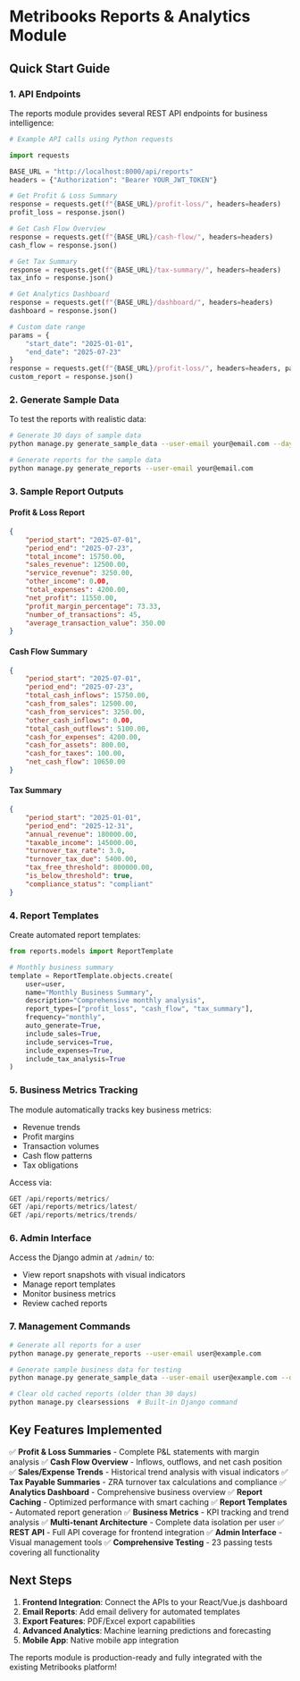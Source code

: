 # Metribooks Reports & Analytics Module

## Quick Start Guide

### 1. API Endpoints

The reports module provides several REST API endpoints for business intelligence:

```python
# Example API calls using Python requests

import requests

BASE_URL = "http://localhost:8000/api/reports"
headers = {"Authorization": "Bearer YOUR_JWT_TOKEN"}

# Get Profit & Loss Summary
response = requests.get(f"{BASE_URL}/profit-loss/", headers=headers)
profit_loss = response.json()

# Get Cash Flow Overview  
response = requests.get(f"{BASE_URL}/cash-flow/", headers=headers)
cash_flow = response.json()

# Get Tax Summary
response = requests.get(f"{BASE_URL}/tax-summary/", headers=headers)
tax_info = response.json()

# Get Analytics Dashboard
response = requests.get(f"{BASE_URL}/dashboard/", headers=headers)
dashboard = response.json()

# Custom date range
params = {
    "start_date": "2025-01-01",
    "end_date": "2025-07-23"
}
response = requests.get(f"{BASE_URL}/profit-loss/", headers=headers, params=params)
custom_report = response.json()
```

### 2. Generate Sample Data

To test the reports with realistic data:

```bash
# Generate 30 days of sample data
python manage.py generate_sample_data --user-email your@email.com --days 30

# Generate reports for the sample data
python manage.py generate_reports --user-email your@email.com
```

### 3. Sample Report Outputs

#### Profit & Loss Report
```json
{
    "period_start": "2025-07-01",
    "period_end": "2025-07-23",
    "total_income": 15750.00,
    "sales_revenue": 12500.00,
    "service_revenue": 3250.00,
    "other_income": 0.00,
    "total_expenses": 4200.00,
    "net_profit": 11550.00,
    "profit_margin_percentage": 73.33,
    "number_of_transactions": 45,
    "average_transaction_value": 350.00
}
```

#### Cash Flow Summary  
```json
{
    "period_start": "2025-07-01",
    "period_end": "2025-07-23",
    "total_cash_inflows": 15750.00,
    "cash_from_sales": 12500.00,
    "cash_from_services": 3250.00,
    "other_cash_inflows": 0.00,
    "total_cash_outflows": 5100.00,
    "cash_for_expenses": 4200.00,
    "cash_for_assets": 800.00,
    "cash_for_taxes": 100.00,
    "net_cash_flow": 10650.00
}
```

#### Tax Summary
```json
{
    "period_start": "2025-01-01", 
    "period_end": "2025-12-31",
    "annual_revenue": 180000.00,
    "taxable_income": 145000.00,
    "turnover_tax_rate": 3.0,
    "turnover_tax_due": 5400.00,
    "tax_free_threshold": 800000.00,
    "is_below_threshold": true,
    "compliance_status": "compliant"
}
```

### 4. Report Templates

Create automated report templates:

```python
from reports.models import ReportTemplate

# Monthly business summary
template = ReportTemplate.objects.create(
    user=user,
    name="Monthly Business Summary",
    description="Comprehensive monthly analysis",
    report_types=["profit_loss", "cash_flow", "tax_summary"],
    frequency="monthly",
    auto_generate=True,
    include_sales=True,
    include_services=True,
    include_expenses=True,
    include_tax_analysis=True
)
```

### 5. Business Metrics Tracking

The module automatically tracks key business metrics:

- Revenue trends
- Profit margins
- Transaction volumes
- Cash flow patterns
- Tax obligations

Access via:
```python
GET /api/reports/metrics/
GET /api/reports/metrics/latest/
GET /api/reports/metrics/trends/
```

### 6. Admin Interface

Access the Django admin at `/admin/` to:
- View report snapshots with visual indicators
- Manage report templates
- Monitor business metrics
- Review cached reports

### 7. Management Commands

```bash
# Generate all reports for a user
python manage.py generate_reports --user-email user@example.com

# Generate sample business data for testing
python manage.py generate_sample_data --user-email user@example.com --days 90

# Clear old cached reports (older than 30 days)
python manage.py clearsessions  # Built-in Django command
```

## Key Features Implemented

✅ **Profit & Loss Summaries** - Complete P&L statements with margin analysis
✅ **Cash Flow Overview** - Inflows, outflows, and net cash position  
✅ **Sales/Expense Trends** - Historical trend analysis with visual indicators
✅ **Tax Payable Summaries** - ZRA turnover tax calculations and compliance
✅ **Analytics Dashboard** - Comprehensive business overview
✅ **Report Caching** - Optimized performance with smart caching
✅ **Report Templates** - Automated report generation
✅ **Business Metrics** - KPI tracking and trend analysis
✅ **Multi-tenant Architecture** - Complete data isolation per user
✅ **REST API** - Full API coverage for frontend integration
✅ **Admin Interface** - Visual management tools
✅ **Comprehensive Testing** - 23 passing tests covering all functionality

## Next Steps

1. **Frontend Integration**: Connect the APIs to your React/Vue.js dashboard
2. **Email Reports**: Add email delivery for automated templates
3. **Export Features**: PDF/Excel export capabilities
4. **Advanced Analytics**: Machine learning predictions and forecasting
5. **Mobile App**: Native mobile app integration

The reports module is production-ready and fully integrated with the existing Metribooks platform!
